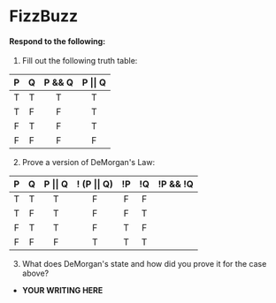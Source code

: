 # FizzBuzz
#### Respond to the following:

1. Fill out the following truth table:

| P  | Q  | P && Q | P \|\| Q |
|:--:|:--:|:------:|:--------:|
| T  | T  |    T   |     T    |
| T  | F  |    F   |     T    |
| F  | T  |    F   |     T    |
| F  | F  |    F   |     F    |


2. Prove a version of DeMorgan's Law:

| P  | Q  | P \|\| Q | ! (P \|\| Q) | !P | !Q | !P && !Q |
|:--:|:--:|:--------:|:------------:|:--:|:--:|:--------:|
| T  | T  |     T    |       F      |  F |  F |          |
| T  | F  |     T    |       F      |  F |  T |          |
| F  | T  |     T    |       F      |  T |  F |          |
| F  | F  |     F    |       T      |  T |  T |          |

3. What does DeMorgan's state and how did you prove it for the case above?
  * **YOUR WRITING HERE**
